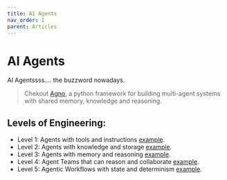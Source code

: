 ```yaml
---
title: AI Agents
nav_order: 1
parent: Articles
---
```


# AI Agents

AI Agentssss.... the buzzword nowadays.



> Chekout [Agno](https://docs.agno.com/agents/introduction), a python framework for building multi-agent systems with shared memory, knowledge and reasoning.

## Levels of Engineering:
- Level 1: Agents with tools and instructions [example](https://docs.agno.com/introduction/agents#level-1%3A-agents-with-tools-and-instructions).
- Level 2: Agents with knowledge and storage [example](https://docs.agno.com/introduction/agents#level-2%3A-agents-with-knowledge-and-storage).
- Level 3: Agents with memory and reasoning [example](https://docs.agno.com/introduction/agents#level-3%3A-agents-with-memory-and-reasoning).
- Level 4: Agent Teams that can reason and collaborate [example](https://docs.agno.com/introduction/multi-agent-systems#level-4%3A-agent-teams-that-can-reason-and-collaborate).
- Level 5: Agentic Workflows with state and determinism [example](https://docs.agno.com/introduction/multi-agent-systems#level-5%3A-agentic-workflows-with-state-and-determinism).

